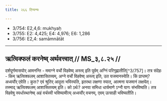 ```yaml
---
title: २६६ टिप्पन्यः

---
```

- 3/754: E2,4,6: mukhyaḥ
- 3/755: E2: 4,425; E4: 4,976; E6: 1,286
- 3/756: E2,4: samāmnātāt

____________________________________________


## ऋत्विक्फलं करनेष्व् अर्थवत्त्वात् // MS_३,८.२५ //

दर्शपूर्णमासयोर् आमनन्ति - ममाग्ने वर्चो विहवेष्व् अस्त्व् इति पूर्वम् अग्निं परिगृह्णातीति[^3/757]। तत्र संदेहः - किम् ऋत्विक्फलम् आशासितव्यम्, अग्ने वर्चो विहवेष्व् अस्त्व् इति, उत यजमानस्येति। किं प्राप्तम्? अध्वर्योर् एवेति। कुतः? एवं श्रुतिर् आदृता भविस्यति, इतरथा लक्षणा स्यात्, आत्मना यजमानं लक्षयेत्। तस्माद् ऋत्विक्फलम् आशासितव्यम् इति। को ऽर्थः? अनया समिधा धार्यमाणे ऽग्नौ यागः संभविष्यति। तत्र विहवेषु स्पर्धास्थानेष्व् अहं वर्चस्वी भविष्यामीत्य् अध्वर्योर् वचनम्, एवम् उत्साही भविष्यतीति।
